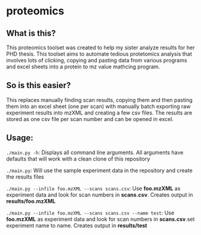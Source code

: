 # proteomics

## What is this?
This proteomics toolset was created to help my sister analyze results for her PHD thesis. This toolset aims to automate tedious protetomics analysis that involves lots of clicking, copying and pasting data from various programs and excel sheets into a protein to mz value mathcing program. 

## So is this easier?
This replaces manually finding scan results, copying them and then pasting them into an excel sheet (one per scan) with manually batch exporting raw experiment results into mzXML and creating a few csv files. The results are stored as one csv file per scan number and can be opened in excel. 

## Usage:
`./main.py -h`: Displays all command line arguments. All arguments have defaults that will work with a clean clone of this repository

`./main.py`: Will use the sample experiment data in the repository and create the results files

`./main.py --infile foo.mzXML --scans scans.csv`: Use __foo.mzXML__ as experiment data and look for scan numbers in __scans.csv__. Creates output in __results/foo.mzXML__


`./main.py --infile foo.mzXML --scans scans.csv --name test`: Use __foo.mzXML__ as experiment data and look for scan numbers in __scans.csv__.set experiment name to name. Creates output in __results/test__
